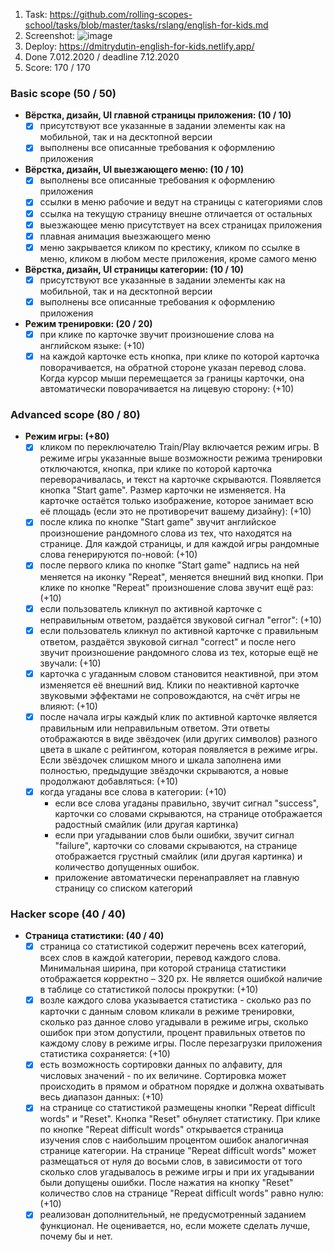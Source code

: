 1. Task: https://github.com/rolling-scopes-school/tasks/blob/master/tasks/rslang/english-for-kids.md
2. Screenshot:
![image](https://user-images.githubusercontent.com/70740801/101393515-45cbaf00-38d8-11eb-83a4-be433b73d0c7.png)
3. Deploy: https://dmitrydutin-english-for-kids.netlify.app/
4. Done 7.012.2020 / deadline 7.12.2020
5. Score: 170 / 170
### Basic scope (50 / 50)

- **Вёрстка, дизайн, UI главной страницы приложения: (10 / 10)**
  - [x] присутствуют все указанные в задании элементы как на мобильной, так и на десктопной версии
  - [x] выполнены все описанные требования к оформлению приложения
  
- **Вёрстка, дизайн, UI выезжающего меню: (10 / 10)**
  - [x] выполнены все описанные требования к оформлению приложения
  - [x] ссылки в меню рабочие и ведут на страницы с категориями слов
  - [x] ссылка на текущую страницу внешне отличается от остальных
  - [x] выезжающее меню присутствует на всех страницах приложения
  - [x] плавная анимация выезжающего меню
  - [x] меню закрывается кликом по крестику, кликом по ссылке в меню, кликом в любом месте приложения, кроме самого меню 

- **Вёрстка, дизайн, UI страницы категории: (10 / 10)**
  - [x] присутствуют все указанные в задании элементы как на мобильной, так и на десктопной версии
  - [X] выполнены все описанные требования к оформлению приложения

- **Режим тренировки: (20 / 20)**
  - [x] при клике по карточке звучит произношение слова на английском языке: (+10)
  - [x] на каждой карточке есть кнопка, при клике по которой карточка поворачивается, на обратной стороне указан перевод слова. Когда курсор мыши перемещается за границы карточки, она автоматически поворачивается на лицевую сторону: (+10)
  
### Advanced scope (80 / 80)

- **Режим игры: (+80)**
  - [x] кликом по переключателю Train/Play включается режим игры. В режиме игры указанные выше возможности режима тренировки отключаются, кнопка, при клике по которой карточка переворачивалась, и текст на карточке скрываются. Появляется кнопка "Start game". Размер карточки не изменяется. На карточке остаётся только изображение, которое занимает всю её площадь (если это не противоречит вашему дизайну): (+10)  
  - [x] после клика по кнопке "Start game" звучит английское произношение рандомного слова из тех, что находятся на странице. Для каждой страницы, и для каждой игры рандомные слова генерируются по-новой: (+10) 
  - [x] после первого клика по кнопке "Start game" надпись на ней меняется на иконку "Repeat", меняется внешний вид кнопки. При клике по кнопке "Repeat" произношение слова звучит ещё раз: (+10)
  - [x] если пользователь кликнул по активной карточке с неправильным ответом, раздаётся звуковой сигнал "error": (+10)
  - [x] если пользователь кликнул по активной карточке с правильным ответом, раздаётся звуковой сигнал "correct" и после него звучит произношение рандомного слова из тех, которые ещё не звучали: (+10)
  - [x] карточка с угаданным словом становится неактивной, при этом изменяется её внешний вид. Клики по неактивной карточке звуковыми эффектами не сопровождаются, на счёт игры не влияют: (+10)
  - [x] после начала игры каждый клик по активной карточке является правильным или неправильным ответом. Эти ответы отображаются в виде звёздочек (или других символов) разного цвета в шкале с рейтингом, которая появляется в режиме игры. Если звёздочек слишком много и шкала заполнена ими полностью, предыдущие звёздочки скрываются, а новые продолжают добавляться: (+10)
  - [x] когда угаданы все слова в категории: (+10) 
    - если все слова угаданы правильно, звучит сигнал "success", карточки со словами скрываются, на странице отображается радостный смайлик (или другая картинка)
    - если при угадывании слов были ошибки, звучит сигнал "failure", карточки со словами скрываются, на странице отображается грустный смайлик (или другая картинка) и количество допущенных ошибок.
    - приложение автоматически перенаправляет на главную страницу со списком категорий

### Hacker scope (40 / 40)

- **Страница статистики: (40 / 40)**
  - [x]  страница со статистикой содержит перечень всех категорий, всех слов в каждой категории, перевод каждого слова. Минимальная ширина, при которой страница статистики отображается корректно – 320 рх. Не является ошибкой наличие в таблице со статистикой полосы прокрутки: (+10)
  - [x] возле каждого слова указывается статистика - сколько раз по карточки с данным словом кликали в режиме тренировки, сколько раз данное слово угадывали в режиме игры, сколько ошибок при этом допустили, процент правильных ответов по каждому слову в режиме игры. После перезагрузки приложения статистика сохраняется: (+10)
  - [x] есть возможность сортировки данных по алфавиту, для числовых значений - по их величине. Сортировка может происходить в прямом и обратном порядке и должна охватывать весь диапазон данных: (+10)
  - [x] на странице со статистикой размещены кнопки "Repeat difficult words" и "Reset". Кнопка "Reset" обнуляет статистику. При клике по кнопке "Repeat difficult words" открывается страница изучения слов с наибольшим процентом ошибок аналогичная странице категории. На странице "Repeat difficult words" может размещаться от нуля до восьми слов, в зависимости от того сколько слов угадывалось в режиме игры и при их угадывании были допущены ошибки. После нажатия на кнопку "Reset" количество слов на странице "Repeat difficult words" равно нулю: (+10)
  - [x] реализован дополнительный, не предусмотренный заданием функционал. Не оценивается, но, если можете сделать лучше, почему бы и нет.